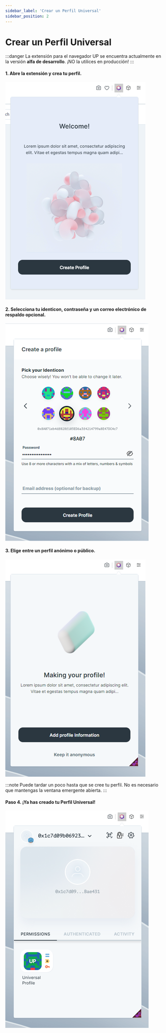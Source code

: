 ```yaml
---
sidebar_label: 'Crear un Perfil Universal'
sidebar_position: 2
---
```


# Crear un Perfil Universal

:::danger
La extensión para el navegador UP se encuentra actualmente en la versión **alfa de desarrollo**. ¡NO la utilices en producción!
:::

#### 1. Abre la extensión y crea tu perfil.

![Paso 1 - Firefox: Abrir extensión](/img/extension/01-create-profile.png)

#### 2. Selecciona tu identicon, contraseña y un correo electrónico de respaldo opcional.

![Paso 2 - Firefox: Configurar la extensión](/img/extension/02-create-profile.png)

#### 3. Elige entre un perfil anónimo o público.

![Paso 3 - Firefox: Tipo de perfil de la extensión](/img/extension/03-create-profile.png)

:::note
Puede tardar un poco hasta que se cree tu perfil. No es necesario que mantengas la ventana emergente abierta.
:::

#### Paso 4. ¡Ya has creado tu Perfil Universal!

![Step 4 - Firefox: Exito extensión](/img/extension/04-create-profile.png)

